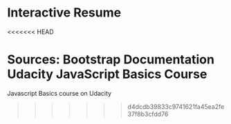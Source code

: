 Interactive Resume
==================
<<<<<<< HEAD

Sources:
Bootstrap Documentation
Udacity JavaScript Basics Course
=======
Javascript Basics course on Udacity
>>>>>>> d4dcdb39833c9741621fa45ea2fe37f8b3cfdd76
